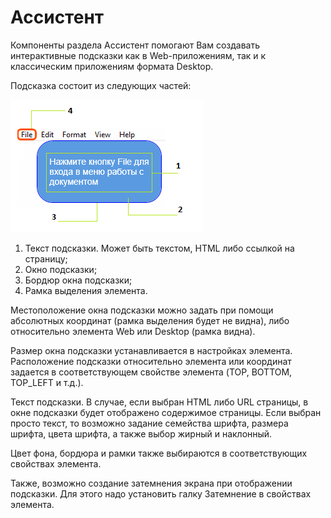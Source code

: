 # Ассистент

Компоненты раздела Ассистент помогают Вам создавать интерактивные подсказки как в Web-приложениям, так и к классическим приложениям формата Desktop.

Подсказка состоит из следующих частей:

![](<../../../.gitbook/assets/image (77).png>)

1. Текст подсказки. Может быть текстом, HTML либо ссылкой на страницу;
2. Окно подсказки;
3. Бордюр окна подсказки;
4. Рамка выделения элемента.

Местоположение окна подсказки можно задать при помощи абсолютных координат (рамка выделения будет не видна), либо относительно элемента Web или Desktop (рамка видна).

Размер окна подсказки устанавливается в настройках элемента. Расположение подсказки относительно элемента или координат задается в соответствующем свойстве элемента (TOP, BOTTOM, TOP\_LEFT и т.д.).

Текст подсказки. В случае, если выбран HTML либо URL страницы, в окне подсказки будет отображено содержимое страницы. Если выбран просто текст, то возможно задание семейства шрифта, размера шрифта, цвета шрифта, а также выбор жирный и наклонный.

Цвет фона, бордюра и рамки также выбираются в соответствующих свойствах элемента.

Также, возможно создание затемнения экрана при отображении подсказки. Для этого надо установить галку Затемнение в свойствах элемента.

